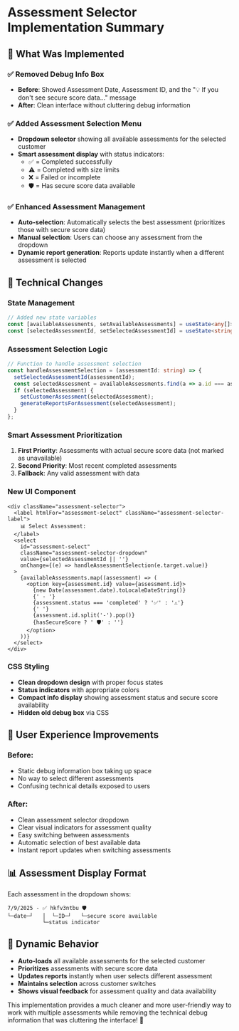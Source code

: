 # Assessment Selector Implementation Summary

## 🎯 **What Was Implemented**

### ✅ **Removed Debug Info Box**
- **Before**: Showed Assessment Date, Assessment ID, and the "💡 If you don't see secure score data..." message
- **After**: Clean interface without cluttering debug information

### ✅ **Added Assessment Selection Menu**
- **Dropdown selector** showing all available assessments for the selected customer
- **Smart assessment display** with status indicators:
  - ✅ = Completed successfully
  - ⚠️ = Completed with size limits
  - ❌ = Failed or incomplete
  - 🛡️ = Has secure score data available

### ✅ **Enhanced Assessment Management**
- **Auto-selection**: Automatically selects the best assessment (prioritizes those with secure score data)
- **Manual selection**: Users can choose any assessment from the dropdown
- **Dynamic report generation**: Reports update instantly when a different assessment is selected

## 🔧 **Technical Changes**

### **State Management**
```typescript
// Added new state variables
const [availableAssessments, setAvailableAssessments] = useState<any[]>([]);
const [selectedAssessmentId, setSelectedAssessmentId] = useState<string | null>(null);
```

### **Assessment Selection Logic**
```typescript
// Function to handle assessment selection
const handleAssessmentSelection = (assessmentId: string) => {
  setSelectedAssessmentId(assessmentId);
  const selectedAssessment = availableAssessments.find(a => a.id === assessmentId);
  if (selectedAssessment) {
    setCustomerAssessment(selectedAssessment);
    generateReportsForAssessment(selectedAssessment);
  }
};
```

### **Smart Assessment Prioritization**
1. **First Priority**: Assessments with actual secure score data (not marked as unavailable)
2. **Second Priority**: Most recent completed assessments
3. **Fallback**: Any valid assessment with data

### **New UI Component**
```tsx
<div className="assessment-selector">
  <label htmlFor="assessment-select" className="assessment-selector-label">
    📊 Select Assessment:
  </label>
  <select 
    id="assessment-select"
    className="assessment-selector-dropdown"
    value={selectedAssessmentId || ''}
    onChange={(e) => handleAssessmentSelection(e.target.value)}
  >
    {availableAssessments.map((assessment) => (
      <option key={assessment.id} value={assessment.id}>
        {new Date(assessment.date).toLocaleDateString()} 
        {' - '}
        {assessment.status === 'completed' ? '✅' : '⚠️'}
        {' '}
        {assessment.id.split('-').pop()}
        {hasSecureScore ? ' 🛡️' : ''}
      </option>
    ))}
  </select>
</div>
```

### **CSS Styling**
- **Clean dropdown design** with proper focus states
- **Status indicators** with appropriate colors
- **Compact info display** showing assessment status and secure score availability
- **Hidden old debug box** via CSS

## 🎨 **User Experience Improvements**

### **Before**:
- Static debug information box taking up space
- No way to select different assessments
- Confusing technical details exposed to users

### **After**:
- Clean assessment selector dropdown
- Clear visual indicators for assessment quality
- Easy switching between assessments
- Automatic selection of best available data
- Instant report updates when switching assessments

## 📊 **Assessment Display Format**
Each assessment in the dropdown shows:
```
7/9/2025 - ✅ hkfv3ntbu 🛡️
└─date─┘   │  └─ID─┘   └─secure score available
           └─status indicator
```

## 🔄 **Dynamic Behavior**
- **Auto-loads** all available assessments for the selected customer
- **Prioritizes** assessments with secure score data
- **Updates reports** instantly when user selects different assessment
- **Maintains selection** across customer switches
- **Shows visual feedback** for assessment quality and data availability

This implementation provides a much cleaner and more user-friendly way to work with multiple assessments while removing the technical debug information that was cluttering the interface! 🎉
